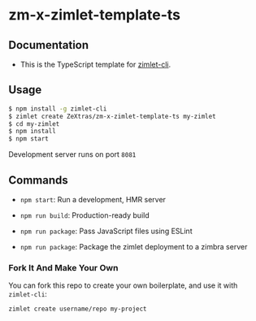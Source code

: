 # zm-x-zimlet-template-ts

## Documentation
- This is the TypeScript template for [zimlet-cli](https://github.com/zimbra/zimlet-cli).

## Usage

``` bash
$ npm install -g zimlet-cli
$ zimlet create ZeXtras/zm-x-zimlet-template-ts my-zimlet
$ cd my-zimlet
$ npm install
$ npm start
```

Development server runs on port `8081`

## Commands

- `npm start`: Run a development, HMR server

- `npm run build`: Production-ready build

- `npm run package`: Pass JavaScript files using ESLint

- `npm run package`: Package the zimlet deployment to a zimbra server

### Fork It And Make Your Own

You can fork this repo to create your own boilerplate, and use it with `zimlet-cli`:

``` bash
zimlet create username/repo my-project
```
